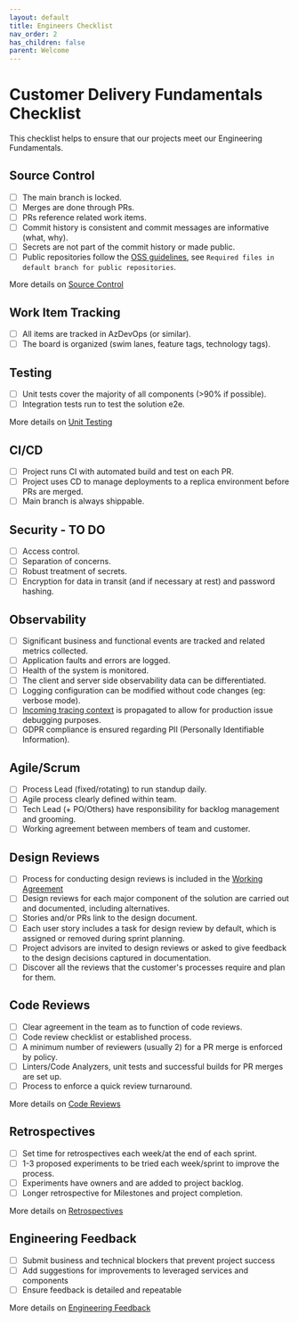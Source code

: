 ```yaml
---
layout: default
title: Engineers Checklist
nav_order: 2
has_children: false
parent: Welcome
---
```

# Customer Delivery Fundamentals Checklist

This checklist helps to ensure that our projects meet our Engineering Fundamentals.

## Source Control

- [ ] The main branch is locked.
- [ ] Merges are done through PRs.
- [ ] PRs reference related work items.
- [ ] Commit history is consistent and commit messages are informative (what, why).
- [ ] Secrets are not part of the commit history or made public. 
- [ ] Public repositories follow the [OSS guidelines](source-control/readme.md#creating-a-new-repository), see `Required files in default branch for public repositories`.

More details on [Source Control](source-control/readme.md)

## Work Item Tracking

- [ ] All items are tracked in AzDevOps (or similar).
- [ ] The board is organized (swim lanes, feature tags, technology tags).

## Testing

- [ ] Unit tests cover the majority of all components (>90% if possible).
- [ ] Integration tests run to test the solution e2e.

More details on [Unit Testing](automated-testing/unit-testing/readme.md)

## CI/CD

- [ ] Project runs CI with automated build and test on each PR.
- [ ] Project uses CD to manage deployments to a replica environment before PRs are merged.
- [ ] Main branch is always shippable.

## Security - TO DO

- [ ] Access control.
- [ ] Separation of concerns.
- [ ] Robust treatment of secrets.
- [ ] Encryption for data in transit (and if necessary at rest) and password hashing.

## Observability

- [ ] Significant business and functional events are tracked and related metrics collected.
- [ ] Application faults and errors are logged.
- [ ] Health of the system is monitored.
- [ ] The client and server side observability data can be differentiated.
- [ ] Logging configuration can be modified without code changes (eg: verbose mode).
- [ ] [Incoming tracing context](observability/correlation-id.md) is propagated to allow for production issue debugging purposes.
- [ ] GDPR compliance is ensured regarding PII (Personally Identifiable Information).

## Agile/Scrum

- [ ] Process Lead (fixed/rotating) to run standup daily.
- [ ] Agile process clearly defined within team.
- [ ] Tech Lead (+ PO/Others) have responsibility for backlog management and grooming.
- [ ] Working agreement between members of team and customer.

## Design Reviews

- [ ] Process for conducting design reviews is included in the [Working Agreement](/agile-development/team-agreements/working-agreements/readme.md)
- [ ] Design reviews for each major component of the solution are carried out and documented, including alternatives.
- [ ] Stories and/or PRs link to the design document.
- [ ] Each user story includes a task for design review by default, which is assigned or removed during sprint planning.
- [ ] Project advisors are invited to design reviews or asked to give feedback to the design decisions captured in documentation.
- [ ] Discover all the reviews that the customer's processes require and plan for them.

## Code Reviews

- [ ] Clear agreement in the team as to function of code reviews.
- [ ] Code review checklist or established process.
- [ ] A minimum number of reviewers (usually 2) for a PR merge is enforced by policy.
- [ ] Linters/Code Analyzers, unit tests and successful builds for PR merges are set up.
- [ ] Process to enforce a quick review turnaround.

More details on [Code Reviews](code-reviews/README.md)

## Retrospectives

- [ ] Set time for retrospectives each week/at the end of each sprint.
- [ ] 1-3 proposed experiments to be tried each week/sprint to improve the process.
- [ ] Experiments have owners and are added to project backlog.
- [ ] Longer retrospective for Milestones and project completion.

More details on [Retrospectives](agile-development/retrospectives/readme.md)

## Engineering Feedback

- [ ] Submit business and technical blockers that prevent project success
- [ ] Add suggestions for improvements to leveraged services and components
- [ ] Ensure feedback is detailed and repeatable

More details on [Engineering Feedback](engineering-feedback/readme.md)